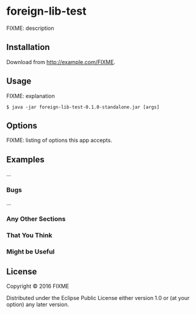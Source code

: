 # foreign-lib-test

FIXME: description

## Installation

Download from http://example.com/FIXME.

## Usage

FIXME: explanation

    $ java -jar foreign-lib-test-0.1.0-standalone.jar [args]

## Options

FIXME: listing of options this app accepts.

## Examples

...

### Bugs

...

### Any Other Sections
### That You Think
### Might be Useful

## License

Copyright © 2016 FIXME

Distributed under the Eclipse Public License either version 1.0 or (at
your option) any later version.
